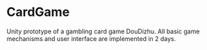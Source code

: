 # CardGame
Unity prototype of a gambling card game DouDizhu. All basic game mechanisms and user interface are implemented in 2 days.
